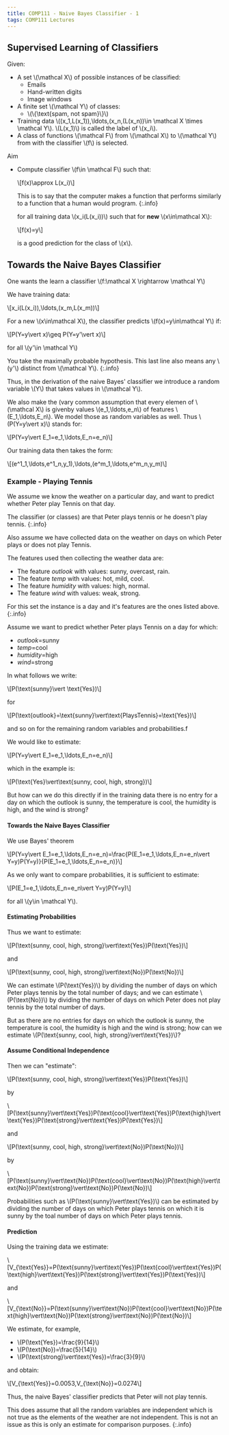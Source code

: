 ```yaml
---
title: COMP111 - Naive Bayes Classifier - 1
tags: COMP111 Lectures
---
```

## Supervised Learning of Classifiers
Given:

* A set &#92;(\mathcal X&#92;) of possible instances of be classified:
	* Emails
	* Hand-written digits
	* Image windows
* A finite set &#92;(\mathcal Y&#92;) of classes:
	* &#92;(&#92;{\text{spam, not spam}&#92;}&#92;)
* Training data &#92;((x&#95;1,L(x&#95;1)),\ldots,(x&#95;n,(L(x&#95;n))\in \mathcal X \times \mathcal Y&#92;). &#92;(L(x&#95;1)&#92;) is called the label of &#92;(x&#95;i&#92;).
* A class of functions &#92;(\mathcal F&#92;) from &#92;(\mathcal X&#92;) to &#92;(\mathcal Y&#92;) from with the classifier &#92;(f&#92;) is selected.

Aim

* Compute classifier &#92;(f\in \mathcal F&#92;) such that:

	&#92;[f(x)\approx L(x&#95;i)&#92;]
	
	This is to say that the computer makes a function that performs similarly to a function that a human would program.
	{:.info}
	
	for all training data &#92;(x&#95;i(L(x&#95;i))&#92;) such that for **new** &#92;(x\in\mathcal X&#92;):
	
	&#92;[f(x)=y&#92;]
	
	is a good prediction for the class of &#92;(x&#92;).
	
## Towards the Naive Bayes Classifier
One wants the learn a classifier &#92;(f:\mathcal X \rightarrow \mathcal Y&#92;)

We have training data:

&#92;[x&#95;i(L(x&#95;i)),\ldots,(x&#95;m,L(x&#95;m))&#92;]

For a new &#92;(x\in\mathcal X&#92;), the classifier predicts &#92;(f(x)=y\in\mathcal Y&#92;) if:

&#92;[P(Y=y\vert x)\geq P(Y=y'\vert x)&#92;]

for all &#92;(y'\in \mathcal Y&#92;)

You take the maximally probable hypothesis. This last line also means any &#92;(y'&#92;) distinct from &#92;(\mathcal Y&#92;).
{:.info}

Thus, in the derivation of the naive Bayes' classifier we introduce a random variable &#92;(Y&#92;) that takes values in &#92;(\mathcal Y&#92;).

We also make the (vary common assumption that every elemen of &#92;(\mathcal X&#92;) is givenby values &#92;(e&#95;1,\ldots,e&#95;n&#92;) of features &#92;(E&#95;1,\ldots,E&#95;n&#92;). We model those as random variables as well. Thus &#92;(P(Y=y\vert x)&#92;) stands for:

&#92;[P(Y=y\vert E&#95;1=e&#95;1,\ldots,E&#95;n=e&#95;n)&#92;]

Our training data then takes the form:

&#92;[(e^1&#95;1,\ldots,e^1&#95;n,y&#95;1),\ldots,(e^m&#95;1,\ldots,e^m&#95;n,y&#95;m)&#92;]

### Example - Playing Tennis
We assume we know the weather on a particular day, and want to predict whether Peter play Tennis on that day.

The classifier (or classes) are that Peter plays tennis or he doesn't play tennis.
{:.info}

Also assume we have collected data on the weather on days on which Peter plays or does not play Tennis.

The features used then collecting the weather data are:

* The feature *outlook* with values: sunny, overcast, rain.
* The feature *temp* with values: hot, mild, cool.
* The feature *humidity* with values: high, normal.
* The feature *wind* with values: weak, strong.

For this set the instance is a day and it's features are the ones listed above.
{:.info}

Assume we want to predict  whether Peter plays Tennis on a day for which:

* *outlook*=sunny
* *temp*=cool
* *humidity*=high
* *wind*=strong

In what follows we write:

&#92;[P(\text{sunny}\vert \text{Yes})&#92;]

for 

&#92;[P(\text{outlook}=\text{sunny}\vert\text{PlaysTennis}=\text{Yes})&#92;]

and so on for the remaining random variables and probabilities.f

We would like to estimate:

&#92;[P(Y=y\vert E&#95;1=e&#95;1,\ldots,E&#95;n=e&#95;n)&#92;]

which in the example is:

&#92;[P(\text{Yes}\vert\text{sunny, cool, high, strong})&#92;]

But how can we do this directly if in the training data there is no entry for a day on which the outlook is sunny, the temperature is cool, the humidity is high, and the wind is strong?

#### Towards the Naive Bayes Classifier
We use Bayes' theorem

&#92;[P(Y=y\vert E&#95;1=e&#95;1,\ldots,E&#95;n=e&#95;n)=\frac{P(E&#95;1=e&#95;1,\ldots,E&#95;n=e&#95;n\vert Y=y)P(Y=y)}{P(E&#95;1=e&#95;1,\ldots,E&#95;n=e&#95;n)}&#92;]

As we only want to compare probabilities, it is sufficient to estimate:

&#92;[P(E&#95;1=e&#95;1,\ldots,E&#95;n=e&#95;n\vert Y=y)P(Y=y)&#92;]

for all &#92;(y\in \mathcal Y&#92;).

#### Estimating Probabilities

Thus we want to estimate:

&#92;[P(\text{sunny, cool, high, strong}\vert\text{Yes})P(\text{Yes})&#92;]

and

&#92;[P(\text{sunny, cool, high, strong}\vert\text{No})P(\text{No})&#92;]

We can estimate &#92;(P(\text{Yes})&#92;) by dividing the number of days on which Peter plays tennis by the total number of days; and we can estimate &#92;(P(\text{No})&#92;) by dividing the number of days on which Peter does not play tennis by the total
number of days.

But as there are no entries for days on which the outlook is sunny, the temperature is cool, the humidity is high and the wind is strong; how can we estimate &#92;(P(\text{sunny, cool, high, strong}\vert\text{Yes})&#92;)?

#### Assume Conditional Independence
Then we can "estimate":

&#92;[P(\text{sunny, cool, high, strong}\vert\text{Yes})P(\text{Yes})&#92;]

by

&#92;[P(\text{sunny}\vert\text{Yes})P(\text{cool}\vert\text{Yes})P(\text{high}\vert\text{Yes})P(\text{strong}\vert\text{Yes})P(\text{Yes})&#92;]

and 

&#92;[P(\text{sunny, cool, high, strong}\vert\text{No})P(\text{No})&#92;]

by

&#92;[P(\text{sunny}\vert\text{No})P(\text{cool}\vert\text{No})P(\text{high}\vert\text{No})P(\text{strong}\vert\text{No})P(\text{No})&#92;]

Probabilities such as &#92;(P(\text{sunny}\vert\text{Yes})&#92;) can be estimated by dividing the number of days on which Peter plays tennis on which it is sunny by the toal number of days on which Peter plays tennis.

#### Prediction
Using the training data we estimate:

&#92;[V&#95;{\text{Yes}}=P(\text{sunny}\vert\text{Yes})P(\text{cool}\vert\text{Yes})P(\text{high}\vert\text{Yes})P(\text{strong}\vert\text{Yes})P(\text{Yes})&#92;]

and 

&#92;[V&#95;{\text{No}}=P(\text{sunny}\vert\text{No})P(\text{cool}\vert\text{No})P(\text{high}\vert\text{No})P(\text{strong}\vert\text{No})P(\text{No})&#92;]

We estimate, for example,

* &#92;(P(\text{Yes})=\frac{9}{14}&#92;)
* &#92;(P(\text{No})=\frac{5}{14}&#92;)
* &#92;(P(\text{strong}\vert\text{Yes})=\frac{3}{9}&#92;)

and obtain:

&#92;[V&#95;{\text{Yes}}=0.0053,V&#95;{\text{No}}=0.0274&#92;]

Thus, the naive Bayes' classifier predicts that Peter will not play tennis.

This does assume that all the random variables are independent which is not true as the elements of the weather are not independent. This is not an issue as this is only an estimate for comparison purposes.
{:.info}

